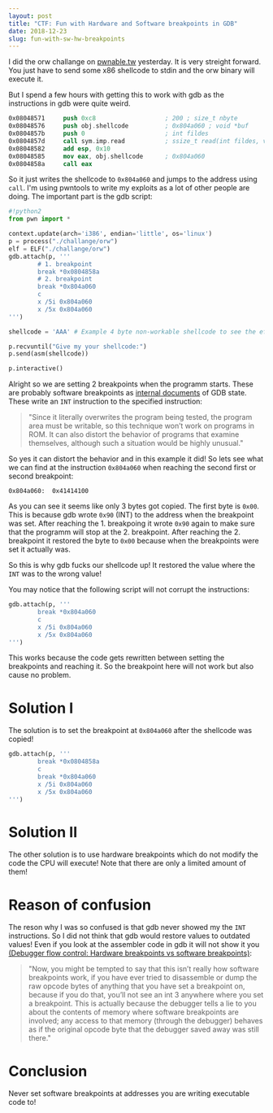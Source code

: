 ```yaml
---
layout: post
title: "CTF: Fun with Hardware and Software breakpoints in GDB"
date: 2018-12-23
slug: fun-with-sw-hw-breakpoints
---
```


I did the orw challange on [pwnable.tw](https://pwnable.tw/) yesterday. It is very streight forward.
You just have to send some x86 shellcode to stdin and the orw binary will execute it.

But I spend a few hours with getting this to work with gdb as the instructions in gdb were quite
weird.

```nasm
0x08048571     push 0xc8                   ; 200 ; size_t nbyte
0x08048576     push obj.shellcode          ; 0x804a060 ; void *buf
0x0804857b     push 0                      ; int fildes
0x0804857d     call sym.imp.read           ; ssize_t read(int fildes, void *buf, size_t nbyte)
0x08048582     add esp, 0x10
0x08048585     mov eax, obj.shellcode      ; 0x804a060
0x0804858a     call eax
```

So it just writes the shellcode to `0x804a060` and jumps to the address using `call`.
I'm using pwntools to write my exploits as a lot of other people are doing.
The important part is the gdb script:
```python
#!python2
from pwn import *

context.update(arch='i386', endian='little', os='linux')
p = process("./challange/orw")
elf = ELF("./challange/orw")
gdb.attach(p, '''
        # 1. breakpoint
        break *0x0804858a
        # 2. breakpoint
        break *0x804a060 
        c
        x /5i 0x804a060
        x /5x 0x804a060
''')

shellcode = 'AAA' # Example 4 byte non-workable shellcode to see the effect of software breakpoints

p.recvuntil("Give my your shellcode:")
p.send(asm(shellcode))

p.interactive()


```

Alright so we are setting 2 breakpoints when the programm starts. These are probably software
breakpoints as [internal documents](https://sourceware.org/gdb/wiki/Internals/Breakpoint%20Handling) of GDB state. These write an `INT` instruction to the specified instruction:

> "Since it literally overwrites the program being tested, the program area must be writable, so this technique won’t work on programs in ROM. It can also distort the behavior of programs that examine themselves, although such a situation would be highly unusual."

So yes it can distort the behavior and in this example it did! So lets see what we can find at the
instruction `0x804a060` when reaching the second first or second breakpoint:

```hex
0x804a060:	0x41414100
```

As you can see it seems like only 3 bytes got copied. The first byte is `0x00`.
This is because gdb wrote `0x90` (INT) to the address when the breakpoint was set.
After reaching the 1. breakpoing it wrote `0x90` again to make sure that the programm will stop at
the 2. breakpoint.
After reaching the 2. breakpoint it restored the byte to `0x00` because when the breakpoints were set it actually was.

So this is why gdb fucks our shellcode up! It restored the value where the `INT` was to the wrong
value!


You may notice that the following script will not corrupt the instructions:
```python
gdb.attach(p, '''
        break *0x804a060 
        c
        x /5i 0x804a060
        x /5x 0x804a060
''')
```

This works because the code gets rewritten between setting the breakpoints and reaching it. So the
breakpoint here will not work but also cause no problem.

# Solution I
The solution is to set the breakpoint at `0x804a060` after the shellcode was copied!
```python
gdb.attach(p, '''
        break *0x0804858a
        c
        break *0x804a060 
        x /5i 0x804a060
        x /5x 0x804a060
''')
```

# Solution II 
The other solution is to use hardware breakpoints which do not modify the code the CPU will execute!
Note that there are only a limited amount of them!

# Reason of confusion
The reson why I was so confused is that gdb never showed my the `INT` instructions. So I did not
think that gdb would restore values to outdated values!
Even if you look at the assembler code in gdb it will not show it you
[(Debugger flow control: Hardware breakpoints vs software breakpoints)](http://www.nynaeve.net/?p=80):

> "Now, you might be tempted to say that this isn’t really how software breakpoints work, if you have ever tried to disassemble or dump the raw opcode bytes of anything that you have set a breakpoint on, because if you do that, you’ll not see an int 3 anywhere where you set a breakpoint. This is actually because the debugger tells a lie to you about the contents of memory where software breakpoints are involved; any access to that memory (through the debugger) behaves as if the original opcode byte that the debugger saved away was still there."

# Conclusion

Never set software breakpoints at addresses you are writing executable code to!

